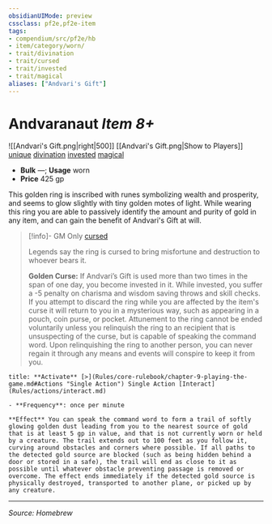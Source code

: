 ```yaml
---
obsidianUIMode: preview
cssclass: pf2e,pf2e-item
tags:
- compendium/src/pf2e/hb
- item/category/worn/
- trait/divination
- trait/cursed
- trait/invested
- trait/magical
aliases: ["Andvari's Gift"]
---
```

# Andvaranaut *Item 8+*  
![[Andvari's Gift.png|right|500]]
[[Andvari's Gift.png|Show to Players]]
[unique](unique.md) [divination](evocation.md)  [invested](invested.md)  [magical](magical.md)  

- **Bulk** —; **Usage** worn
- **Price** 425 gp

This golden ring is inscribed with runes symbolizing wealth and prosperity, and seems to glow slightly with tiny golden motes of light. While wearing this ring you are able to passively identify the amount and purity of gold in any item, and can gain the benefit of Andvari's Gift at will.

> [!info]- GM Only
> [cursed](cursed-gmg.md) 
> 
> Legends say the ring is cursed to bring misfortune and destruction to whoever bears it. 
> 
> **Golden Curse:** If Andvari’s Gift is used more than two times in the span of one day, you become invested in it. While invested, you suffer a -5 penalty on charisma and wisdom saving throws and skill checks. If you attempt to discard the ring while you are affected by the item's curse it will return to you in a mysterious way, such as appearing in a pouch, coin purse, or pocket. Attunement to the ring cannot be ended voluntarily unless you relinquish the ring to an recipient that is unsuspecting of the curse, but is capable of speaking the command word. Upon relinquishing the ring to another person, you can never regain it through any means and events will conspire to keep it from you.

```ad-embed-ability
title: **Activate** [>](Rules/core-rulebook/chapter-9-playing-the-game.md#Actions "Single Action") Single Action [Interact](Rules/actions/interact.md)

- **Frequency**: once per minute

**Effect** You can speak the command word to form a trail of softly glowing golden dust leading from you to the nearest source of gold that is at least 5 gp in value, and that is not currently worn or held by a creature. The trail extends out to 100 feet as you follow it, curving around obstacles and corners where possible. If all paths to the detected gold source are blocked (such as being hidden behind a door or stored in a safe), the trail will end as close to it as possible until whatever obstacle preventing passage is removed or overcome. The effect ends immediately if the detected gold source is physically destroyed, transported to another plane, or picked up by any creature.

```

---
*Source: Homebrew*
